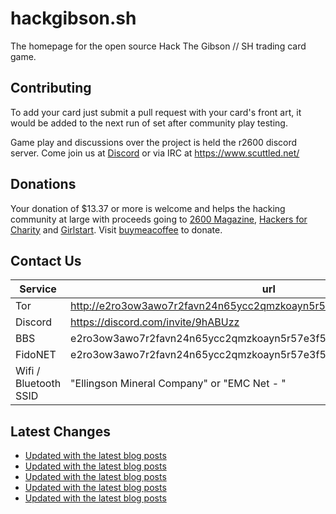 # hackgibson.sh
The homepage for the open source Hack The Gibson // SH trading card game.


## Contributing

To add your card just submit a pull request with your card's front art, it would be added to the next run of set after community play testing.

Game play and discussions over the project is held the r2600 discord server. Come join us at [Discord](https://discord.com/invite/9hABUzz) or via IRC at https://www.scuttled.net/


## Donations

Your donation of $13.37 or more is welcome and helps the hacking community at large with proceeds going to [2600 Magazine](https://2600.com/), [Hackers for Charity](https://hackersforcharity.org) and [Girlstart](https://girlstart.org).  Visit [buymeacoffee](https://www.buymeacoffee.com/hackgibson.sh) to donate.


## Contact Us

Service | url
-|-
Tor | http://e2ro3ow3awo7r2favn24n65ycc2qmzkoayn5r57e3f56nvjwdcgg32ad.onion
Discord | https://discord.com/invite/9hABUzz
BBS | e2ro3ow3awo7r2favn24n65ycc2qmzkoayn5r57e3f56nvjwdcgg32ad.onion:23
FidoNET | e2ro3ow3awo7r2favn24n65ycc2qmzkoayn5r57e3f56nvjwdcgg32ad.onion:24554
Wifi / Bluetooth SSID | "Ellingson Mineral Company" or "EMC Net - <fidonet address>"

## Latest Changes
<!-- BLOG-POST-LIST:START -->
- [Updated with the latest blog posts](https://github.com/DFW2600/hackgibson.sh/commit/51f2df060f36e558470ce4e290bc307ff3551c56)
- [Updated with the latest blog posts](https://github.com/DFW2600/hackgibson.sh/commit/f0f4359dd585f47cc6a3bdf5a77c7b0ea9b392e9)
- [Updated with the latest blog posts](https://github.com/DFW2600/hackgibson.sh/commit/a8c4b9f6b87fb92eb5fe41e9cd46fc51f63f679d)
- [Updated with the latest blog posts](https://github.com/DFW2600/hackgibson.sh/commit/98e9b990c7a820d664e3b580398438c539b4c099)
- [Updated with the latest blog posts](https://github.com/DFW2600/hackgibson.sh/commit/d3c16814a866cf1852fbf6fea8af0a3faf6828a8)
<!-- BLOG-POST-LIST:END -->
